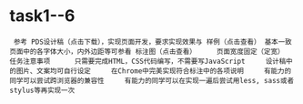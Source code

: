# task1--6
     参考 PDS设计稿（点击下载），实现页面开发，要求实现效果与 样例（点击查看） 基本一致     页面中的各字体大小，内外边距等可参看 标注图（点击查看）     页面宽度固定（定宽）  任务注意事项      只需要完成HTML，CSS代码编写，不需要写JavaScript     设计稿中的图片、文案均可自行设定     在Chrome中完美实现符合标注中的各项说明     有能力的同学可以尝试跨浏览器的兼容性     有能力的同学可以在实现一遍后尝试用less, sass或者stylus等再实现一次
